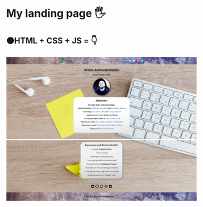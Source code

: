 <h1 align>My landing page 🖐</h1>
<h2>🟠HTML + CSS + JS = 👇</h2>
<h3><a href=</strong></a></h3>
<img src="images readme file/1.png" alt="Logo">
<img src="images readme file/2.png" alt="Logo">


